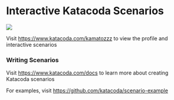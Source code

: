# Interactive Katacoda Scenarios

[![](http://shields.katacoda.com/katacoda/kamatozzz/count.svg)](https://www.katacoda.com/kamatozzz "Get your profile on Katacoda.com")

Visit https://www.katacoda.com/kamatozzz to view the profile and interactive scenarios

### Writing Scenarios
Visit https://www.katacoda.com/docs to learn more about creating Katacoda scenarios

For examples, visit https://github.com/katacoda/scenario-example
